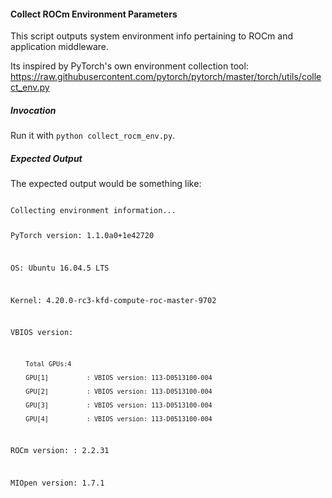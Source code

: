 #### Collect ROCm Environment Parameters

This script outputs system environment info pertaining to ROCm and application middleware.

Its inspired by PyTorch's own environment collection tool:
https://raw.githubusercontent.com/pytorch/pytorch/master/torch/utils/collect_env.py

##### Invocation

Run it with `python collect_rocm_env.py`.

##### Expected Output

The expected output would be something like:

<code>  
Collecting environment information...

PyTorch version: 1.1.0a0+1e42720

OS: Ubuntu 16.04.5 LTS

Kernel: 4.20.0-rc3-kfd-compute-roc-master-9702

VBIOS version:

        Total GPUs:4
        
        GPU[1]          : VBIOS version: 113-D0513100-004
        
        GPU[2]          : VBIOS version: 113-D0513100-004
        
        GPU[3]          : VBIOS version: 113-D0513100-004
        
        GPU[4]          : VBIOS version: 113-D0513100-004
        

ROCm version: : 2.2.31

MIOpen version: 1.7.1

